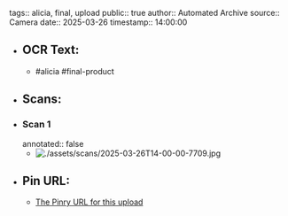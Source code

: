 tags:: alicia, final, upload
public:: true
author:: Automated Archive
source:: Camera
date:: 2025-03-26
timestamp:: 14:00:00

- ## OCR Text:
	- #alicia
	  #final-product
- ## Scans:
- ### Scan 1
  annotated:: false
	- ![./assets/scans/2025-03-26T14-00-00-7709.jpg](./assets/scans/2025-03-26T14-00-00-7709.jpg)
- ## Pin URL:
	- [The Pinry URL for this upload](https://pinry.petau.net/pins/308/)